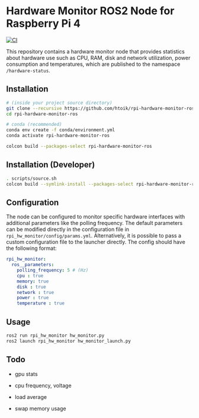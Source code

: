 # Hardware Monitor ROS2 Node for Raspberry Pi 4

[![CI](https://github.com/htoik/rpi-hardware-monitor-ros/actions/workflows/ci.yml/badge.svg)](https://github.com/htoik/rpi-hardware-monitor-ros/actions/workflows/ci.yml)

This repository contains a hardware monitor node that provides statistics about hardware use such as CPU, RAM, disk and network utilization, power consumption and temperatures, which are published to the namespace `/hardware-status`.

## Installation

```bash
# (inside your project source directory)
git clone --recursive https://github.com/htoik/rpi-hardware-monitor-ros rpi-hardware-monitor-ros
cd rpi-hardware-monitor-ros

# conda (recommended)
conda env create -f conda/environment.yml
conda activate rpi-hardware-monitor-ros

colcon build --packages-select rpi-hardware-monitor-ros
```

## Installation (Developer)

```bash
. scripts/source.sh
colcon build --symlink-install --packages-select rpi-hardware-monitor-ros
```

## Configuration

The node can be configured to monitor specific hardware interfaces with additional parameters like the polling frequency. The default parameters can be modified directly in the configuration file in `rpi_hw_monitor/config/params.yml`. Alternatively, it is possible to pass a custom configuration file to the launcher directly. The config should have the following format:

```yaml
rpi_hw_monitor:
  ros__parameters:
    polling_frequency: 5 # (Hz)
    cpu : true
    memory: true
    disk : true
    network : true
    power : true
    temperature : true
```

## Usage

```bash
ros2 run rpi_hw_monitor hw_monitor.py
ros2 launch rpi_hw_monitor hw_monitor_launch.py
```

## Todo

- gpu stats

- cpu frequency, voltage

- load average

- swap memory usage
